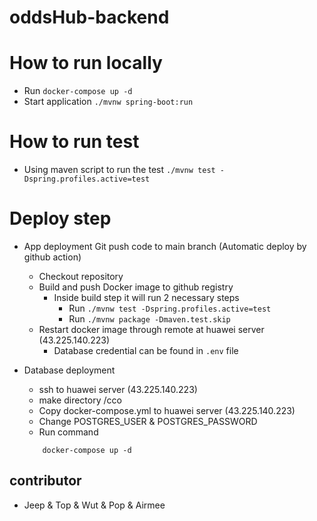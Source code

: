 # oddsHub-backend

# How to run locally
- Run `docker-compose up -d`
- Start application `./mvnw spring-boot:run`

# How to run test
- Using maven script to run the test `./mvnw test -Dspring.profiles.active=test`

# Deploy step
- App deployment
    Git push code to main branch (Automatic deploy by github action)
    - Checkout repository
    - Build and push Docker image to github registry
      - Inside build step it will run 2 necessary steps
        - Run `./mvnw test -Dspring.profiles.active=test`
        - Run `./mvnw package -Dmaven.test.skip`
    - Restart docker image through remote at huawei server (43.225.140.223)
      - Database credential can be found in `.env` file

- Database deployment
    - ssh to huawei server (43.225.140.223)
    - make directory /cco
    - Copy docker-compose.yml to huawei server (43.225.140.223)
    - Change POSTGRES_USER & POSTGRES_PASSWORD
    - Run command
    ```
        docker-compose up -d
    ```

## contributor
- Jeep & Top & Wut & Pop & Airmee

